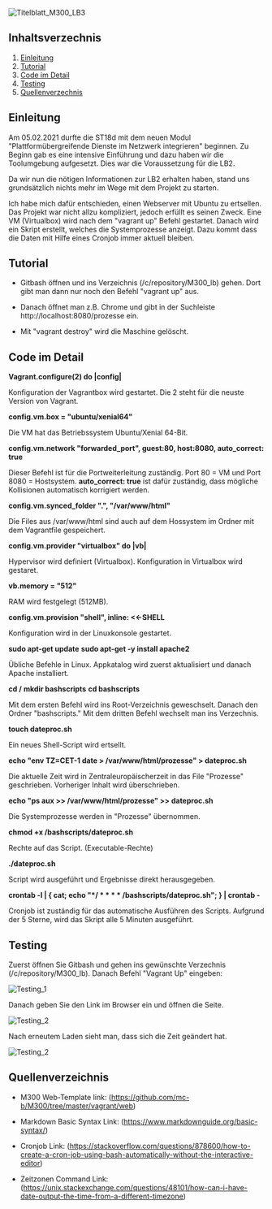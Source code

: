 ![Titelblatt_M300_LB3](Images/M300_LB3_Titelblatt.png)

## Inhaltsverzechnis
1. [Einleitung](#Einleitung)
2. [Tutorial](#Tutorial)
3. [Code im Detail](#Code)
5. [Testing](#testen)
6. [Quellenverzechnis](#Quellen)

## Einleitung <a name="Einleitung"></a>
Am 05.02.2021 durfte die ST18d mit dem neuen Modul "Plattformübergreifende Dienste im Netzwerk integrieren" beginnen. Zu Beginn gab es eine intensive Einführung und dazu haben wir die Toolumgebung aufgesetzt. Dies war die Voraussetzung für die LB2. 

Da wir nun die nötigen Informationen zur LB2 erhalten haben, stand uns grundsätzlich nichts mehr im Wege mit dem Projekt zu starten.

Ich habe mich dafür entschieden, einen Webserver mit Ubuntu zu ertsellen. Das Projekt war nicht allzu kompliziert, jedoch erfüllt es seinen Zweck. Eine VM (Virtualbox) wird nach dem "vagrant up" Befehl gestartet. Danach wird ein Skript erstellt, welches die Systemprozesse anzeigt. Dazu kommt dass die Daten mit Hilfe eines Cronjob immer aktuell bleiben.

## Tutorial <a name="Tutorial"></a>

- Gitbash öffnen und ins Verzeichnis (/c/repository/M300_lb) gehen. Dort gibt man dann nur noch den Befehl "vagrant up" aus.

- Danach öffnet man z.B. Chrome und gibt in der Suchleiste http://localhost:8080/prozesse ein. 

- Mit "vagrant destroy" wird die Maschine gelöscht.

## Code im Detail <a name="Code"></a>

**Vagrant.configure(2) do |config|**

Konfiguration der Vagrantbox wird gestartet. Die 2 steht für die neuste Version von Vagrant.

**config.vm.box = "ubuntu/xenial64"**

Die VM hat das Betriebssystem Ubuntu/Xenial 64-Bit.

**config.vm.network "forwarded_port", guest:80, host:8080, auto_correct: true**

Dieser Befehl ist für die Portweiterleitung zuständig. Port 80 = VM und Port 8080 = Hostsystem. **auto_correct: true** ist dafür zuständig, dass mögliche Kollisionen automatisch korrigiert werden.

**config.vm.synced_folder ".", "/var/www/html"**

Die Files aus /var/www/html sind auch auf dem Hossystem im Ordner mit dem Vagrantfile gespeichert.

**config.vm.provider "virtualbox" do |vb|**

Hypervisor wird definiert (Virtualbox). Konfiguration in Virtualbox wird gestaret.

**vb.memory = "512"**

RAM wird festgelegt (512MB).

**config.vm.provision "shell", inline: <<-SHELL**

Konfiguration wird in der Linuxkonsole gestartet.

**sudo apt-get update**
**sudo apt-get -y install apache2**

Übliche Befehle in Linux. Appkatalog wird zuerst aktualisiert und danach Apache installiert.

**cd /**
**mkdir bashscripts**
**cd bashscripts**

Mit dem ersten Befehl wird ins Root-Verzeichnis geweschselt. Danach den Ordner "bashscripts." Mit dem dritten Befehl wechselt man ins Verzechnis.

**touch dateproc.sh**

Ein neues Shell-Script wird ertsellt.

**echo "env TZ=CET-1 date > /var/www/html/prozesse" > dateproc.sh**

Die aktuelle Zeit wird in Zentraleuropäischerzeit in das File "Prozesse" geschrieben. Vorheriger Inhalt wird überschrieben.

**echo "ps aux >> /var/www/html/prozesse" >> dateproc.sh**

Die Systemprozesse werden in "Prozesse" übernommen.

**chmod +x /bashscripts/dateproc.sh**

Rechte auf das Script. (Executable-Rechte)

**./dateproc.sh**

Script wird ausgeführt und Ergebnisse direkt herausgegeben.

**crontab -l | { cat; echo "*/ * * * * /bashscripts/dateproc.sh"; } | crontab -**

Cronjob ist zuständig für das automatische Ausführen des Scripts. Aufgrund der 5 Sterne, wird das Skript alle 5 Minuten ausgeführt.

## Testing <a name="testen"></a>

Zuerst öffnen Sie Gitbash und gehen ins gewünschte Verzechnis (/c/repository/M300_lb). Danach Befehl "Vagrant Up" eingeben:

![Testing_1](https://github.com/sergio8585/M300_lb/blob/f92e956773e8938aa67d30476bd7f8e704c67b93/Images/Testing_1.PNG)

Danach geben Sie den Link im Browser ein und öffnen die Seite. 

![Testing_2](https://github.com/sergio8585/M300_lb/blob/faa9e85a81b288701bb66d5c5799b9ebf0743845/Images/Testing_2.PNG)

Nach erneutem Laden sieht man, dass sich die Zeit geändert hat.

![Testing_2](https://github.com/sergio8585/M300_lb/blob/be67b1eddfdee61e5f70379bdf29ed79cb5d669f/Images/Testing_3.PNG)

## Quellenverzeichnis <a name="Quellen"></a>

- M300 Web-Template link: (https://github.com/mc-b/M300/tree/master/vagrant/web)

- Markdown Basic Syntax Link: (https://www.markdownguide.org/basic-syntax/)

- Cronjob Link: (https://stackoverflow.com/questions/878600/how-to-create-a-cron-job-using-bash-automatically-without-the-interactive-editor)

- Zeitzonen Command Link: (https://unix.stackexchange.com/questions/48101/how-can-i-have-date-output-the-time-from-a-different-timezone)